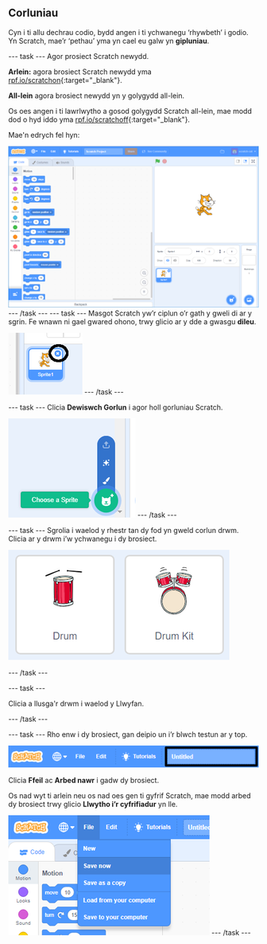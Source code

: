 ## Corluniau

Cyn i ti allu dechrau codio, bydd angen i ti ychwanegu ‘rhywbeth’ i godio. Yn Scratch, mae’r ‘pethau’ yma yn cael eu galw yn **gipluniau**.

\--- task \--- Agor prosiect Scratch newydd.

**Arlein:** agora brosiect Scratch newydd yma [rpf.io/scratchon](http://rpf.io/scratchon){:target="_blank"}.

**All-lein** agora brosiect newydd yn y golygydd all-lein.

Os oes angen i ti lawrlwytho a gosod golygydd Scratch all-lein, mae modd dod o hyd iddo yma [rpf.io/scratchoff](http://rpf.io/scratchoff){:target="_blank"}.

Mae'n edrych fel hyn:

![sgrinlun](images/band-scratch.png) \--- /task \--- \--- task \--- Masgot Scratch yw’r ciplun o’r gath y gweli di ar y sgrin. Fe wnawn ni gael gwared ohono, trwy glicio ar y dde a gwasgu **dileu**.

![sgrinlun](images/band-delete-annotated.png) \--- /task \---

\--- task \--- Clicia **Dewiswch Gorlun** i agor holl gorluniau Scratch.

![sgrinlun](images/band-sprite-library.png) \--- /task \---

\--- task \--- Sgrolia i waelod y rhestr tan dy fod yn gweld corlun drwm. Clicia ar y drwm i’w ychwanegu i dy brosiect.

![sgrinlun](images/band-sprite-drum.png)

\--- /task \---

\--- task \---

Clicia a llusga'r drwm i waelod y Llwyfan.

\--- /task \---

\--- task \--- Rho enw i dy brosiect, gan deipio un i’r blwch testun ar y top.

![enw](images/band-name-annotated.png)

Clicia **Ffeil** ac **Arbed nawr** i gadw dy brosiect.

Os nad wyt ti arlein neu os nad oes gen ti gyfrif Scratch, mae modd arbed dy brosiect trwy glicio **Llwytho i’r cyfrifiadur** yn lle.

![sgrinlun](images/band-save.png) \--- /task \---